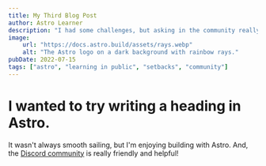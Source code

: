 ```yaml
---
title: My Third Blog Post
author: Astro Learner
description: "I had some challenges, but asking in the community really helped!"
image:
    url: "https://docs.astro.build/assets/rays.webp"
    alt: "The Astro logo on a dark background with rainbow rays."
pubDate: 2022-07-15
tags: ["astro", "learning in public", "setbacks", "community"]
---
```

# I wanted to try writing a heading in Astro. 
It wasn't always smooth sailing, but I'm enjoying building with Astro. And, the [Discord community](https://astro.build/chat) is really friendly and helpful!